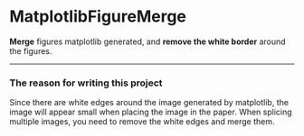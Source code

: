 # MatplotlibFigureMerge
**Merge** figures matplotlib generated, and **remove the white border** around the figures.<br>
***
### The reason for writing this project
Since there are white edges around the image generated by matplotlib, 
the image will appear small when placing the image in the paper. 
When splicing multiple images, you need to remove the white edges and merge them.
